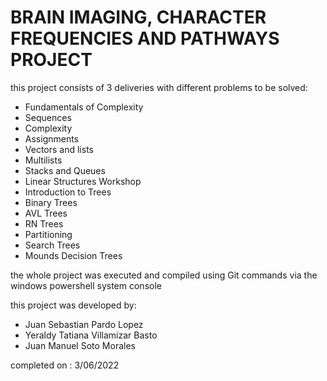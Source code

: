 # BRAIN IMAGING, CHARACTER FREQUENCIES AND PATHWAYS PROJECT

this project consists of 3 deliveries with different problems to be solved:

- Fundamentals of Complexity
- Sequences
- Complexity
- Assignments
- Vectors and lists
- Multilists
- Stacks and Queues
- Linear Structures Workshop
- Introduction to Trees
- Binary Trees
- AVL Trees
- RN Trees
- Partitioning
- Search Trees
- Mounds Decision Trees


the whole project was executed and compiled using Git commands via the windows powershell system console

this project was developed by:

- Juan Sebastian Pardo Lopez
- Yeraldy Tatiana Villamizar Basto
- Juan Manuel Soto Morales

completed on :
3/06/2022
